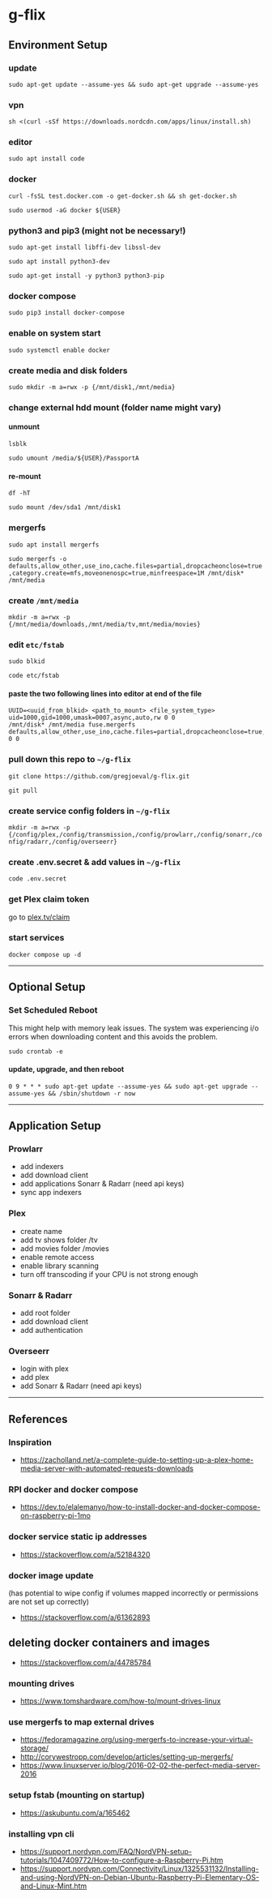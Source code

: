 # g-flix

## Environment Setup

### update
`sudo apt-get update --assume-yes && sudo apt-get upgrade --assume-yes`

### vpn
`sh <(curl -sSf https://downloads.nordcdn.com/apps/linux/install.sh)`

### editor
`sudo apt install code`

### docker
`curl -fsSL test.docker.com -o get-docker.sh && sh get-docker.sh`

`sudo usermod -aG docker ${USER}`

### python3 and pip3 (might not be necessary!)
`sudo apt-get install libffi-dev libssl-dev`

`sudo apt install python3-dev`

`sudo apt-get install -y python3 python3-pip`

### docker compose
`sudo pip3 install docker-compose`

### enable on system start
`sudo systemctl enable docker`

### create media and disk folders
`sudo mkdir -m a=rwx -p {/mnt/disk1,/mnt/media}`

### change external hdd mount (folder name might vary)
#### unmount
`lsblk`

`sudo umount /media/${USER}/PassportA`

#### re-mount
`df -hT`

`sudo mount /dev/sda1 /mnt/disk1`

### mergerfs
`sudo apt install mergerfs`

`sudo mergerfs -o defaults,allow_other,use_ino,cache.files=partial,dropcacheonclose=true,category.create=mfs,moveonenospc=true,minfreespace=1M /mnt/disk* /mnt/media`

### create `/mnt/media`
`mkdir -m a=rwx -p {/mnt/media/downloads,/mnt/media/tv,mnt/media/movies}`

### edit `etc/fstab`
`sudo blkid`

`code etc/fstab`

#### paste the two following lines into editor at end of the file
```
UUID=<uuid_from_blkid> <path_to_mount> <file_system_type> uid=1000,gid=1000,umask=0007,async,auto,rw 0 0
/mnt/disk* /mnt/media fuse.mergerfs defaults,allow_other,use_ino,cache.files=partial,dropcacheonclose=true,category.create=mfs,moveonenospc=true,minfreespace=1M 0 0
```

### pull down this repo to `~/g-flix`
`git clone https://github.com/gregjoeval/g-flix.git`

`git pull`

### create service config folders in `~/g-flix`
`mkdir -m a=rwx -p {/config/plex,/config/transmission,/config/prowlarr,/config/sonarr,/config/radarr,/config/overseerr}`

### create .env.secret & add values in `~/g-flix`
`code .env.secret`

### get Plex claim token
go to [plex.tv/claim](plex.tv/claim)

### start services
`docker compose up -d`

---
## Optional Setup

### Set Scheduled Reboot
This might help with memory leak issues. The system was experiencing i/o errors when downloading content and this avoids the problem.

`sudo crontab -e`

#### update, upgrade, and then reboot
`0 9 * * * sudo apt-get update --assume-yes && sudo apt-get upgrade --assume-yes && /sbin/shutdown -r now`

---
## Application Setup

### Prowlarr
- add indexers
- add download client
- add applications Sonarr & Radarr (need api keys)
- sync app indexers

### Plex
- create name
- add tv shows folder /tv
- add movies folder /movies
- enable remote access
- enable library scanning
- turn off transcoding if your CPU is not strong enough

### Sonarr & Radarr
- add root folder
- add download client
- add authentication

### Overseerr
- login with plex
- add plex
- add Sonarr & Radarr (need api keys)

---
## References

### Inspiration
- https://zacholland.net/a-complete-guide-to-setting-up-a-plex-home-media-server-with-automated-requests-downloads

### RPI docker and docker compose
- https://dev.to/elalemanyo/how-to-install-docker-and-docker-compose-on-raspberry-pi-1mo

### docker service static ip addresses
- https://stackoverflow.com/a/52184320

### docker image update
(has potential to wipe config if volumes mapped incorrectly or permissions are not set up correctly)
- https://stackoverflow.com/a/61362893

## deleting docker containers and images
- https://stackoverflow.com/a/44785784

### mounting drives
- https://www.tomshardware.com/how-to/mount-drives-linux

### use mergerfs to map external drives
- https://fedoramagazine.org/using-mergerfs-to-increase-your-virtual-storage/
- http://corywestropp.com/develop/articles/setting-up-mergerfs/
- https://www.linuxserver.io/blog/2016-02-02-the-perfect-media-server-2016

### setup fstab (mounting on startup)
- https://askubuntu.com/a/165462

### installing vpn cli
- https://support.nordvpn.com/FAQ/NordVPN-setup-tutorials/1047409772/How-to-configure-a-Raspberry-Pi.htm
- https://support.nordvpn.com/Connectivity/Linux/1325531132/Installing-and-using-NordVPN-on-Debian-Ubuntu-Raspberry-Pi-Elementary-OS-and-Linux-Mint.htm

